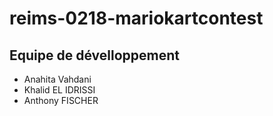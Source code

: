 # reims-0218-mariokartcontest
## Equipe de dévelloppement
* Anahita Vahdani
* Khalid EL IDRISSI
* Anthony FISCHER

